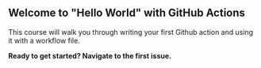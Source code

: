 ## Welcome to "Hello World" with GitHub Actions

This course will walk you through writing your first Github action and using it with a workflow file. 

**Ready to get started? Navigate to the first issue.**